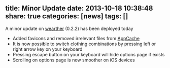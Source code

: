 title: Minor Update
date: 2013-10-18 10:38:48
share: true
categories: [news]
tags: []
---
A minor update on [wearther](http://wearther.cc) (0.2.2) has been deployed today

* Added favicons and removed irrelevant files from [AppCache](https://developer.mozilla.org/en/docs/HTML/Using_the_application_cache)
* It is now possible to switch clothing combinations by pressing left or right arrow key on your keyboard
* Pressing escape button on your keyboard will hide options page if exists
* Scrolling on options page is now smoother on iOS devices
